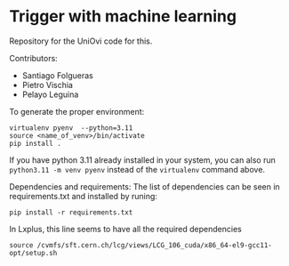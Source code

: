 # Trigger with machine learning

Repository for the UniOvi code for this.


Contributors:
- Santiago Folgueras
- Pietro Vischia
- Pelayo Leguina


To generate the proper environment: 
```
virtualenv pyenv  --python=3.11
source <name_of_venv>/bin/activate
pip install .
```

If you have python 3.11 already installed in your system, you can also run `python3.11 -m venv pyenv` instead of the `virtualenv` command above.

Dependencies and requirements: 
The list of dependencies can be seen in requirements.txt and installed by runing: 

``` 
pip install -r requirements.txt
```

In Lxplus, this line seems to have all the required dependencies
```
source /cvmfs/sft.cern.ch/lcg/views/LCG_106_cuda/x86_64-el9-gcc11-opt/setup.sh
```
